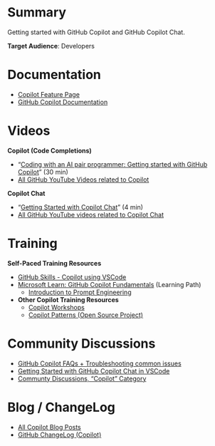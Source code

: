 # Summary

Getting started with GitHub Copilot and GitHub Copilot Chat.

**Target Audience**: Developers

# Documentation

* [Copilot Feature Page](https://github.com/features/copilot)
* [GitHub Copilot Documentation](https://docs.github.com/en/copilot)


# Videos

**Copilot (Code Completions)**

* “[Coding with an AI pair programmer: Getting started with GitHub Copilot](https://youtu.be/dhfTaSGYQ4o?si=OYPJSqkwKumtjdSc)” (30 min)
* [All GitHub YouTube Videos related to Copilot](https://www.youtube.com/@GitHub/search?query=Copilot)

**Copilot Chat**

* “[Getting Started with Copilot Chat](https://youtu.be/3surPGP7_4o?si=qiqzTy7PIiUDuaU_)” (4 min)
* [All GitHub YouTube videos related to Copilot Chat](https://www.youtube.com/@GitHub/search?query=Copilot%20Chat)


# Training

**Self-Paced Training Resources**

* [GitHub Skills - Copilot using VSCode](https://github.com/skills/copilot-codespaces-vscode)
* [Microsoft Learn: GitHub Copilot Fundamentals](https://learn.microsoft.com/en-us/training/paths/copilot/) (Learning Path)
    * [Introduction to Prompt Engineering](https://learn.microsoft.com/en-us/training/modules/introduction-prompt-engineering-with-github-copilot/)
* **Other Copilot Training Resources**
    * [Copilot Workshops](https://copilot-workshops.com)
    * [Copilot Patterns (Open Source Project)](https://patterns.hattori.dev/)


# Community Discussions

* [GitHub Copilot FAQs + Troubleshooting common issues](https://github.com/orgs/community/discussions/47318)
* [Getting Started with GitHub Copilot Chat in VSCode](https://github.com/orgs/community/discussions/64517)
* [Communty Discussions, “Copilot” Category](https://github.com/orgs/community/discussions/categories/copilot)


# Blog / ChangeLog

* [All Copilot Blog Posts](https://github.blog/tag/github-copilot)
* [GitHub ChangeLog (Copilot)](https://github.blog/changelog/label/copilot/)
